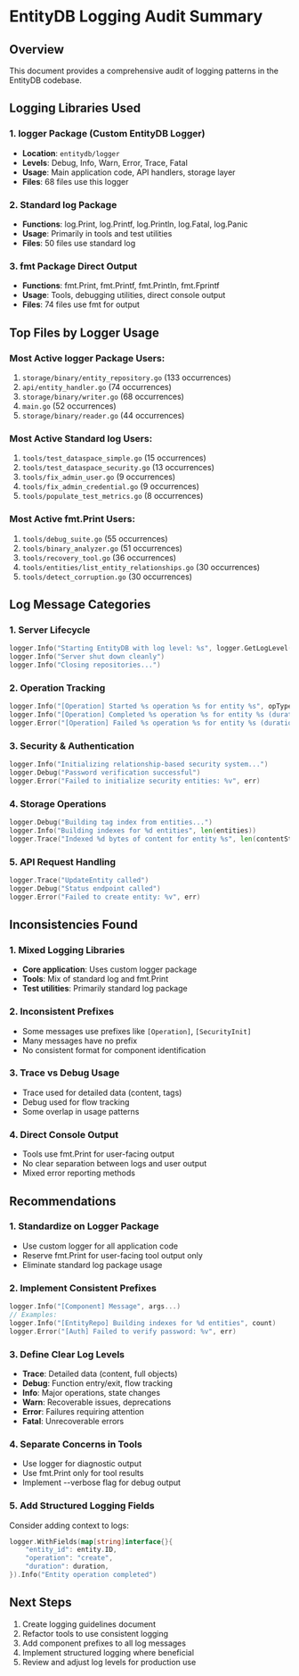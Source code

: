 # EntityDB Logging Audit Summary

## Overview
This document provides a comprehensive audit of logging patterns in the EntityDB codebase.

## Logging Libraries Used

### 1. **logger Package** (Custom EntityDB Logger)
- **Location**: `entitydb/logger`
- **Levels**: Debug, Info, Warn, Error, Trace, Fatal
- **Usage**: Main application code, API handlers, storage layer
- **Files**: 68 files use this logger

### 2. **Standard log Package**
- **Functions**: log.Print, log.Printf, log.Println, log.Fatal, log.Panic
- **Usage**: Primarily in tools and test utilities
- **Files**: 50 files use standard log

### 3. **fmt Package Direct Output**
- **Functions**: fmt.Print, fmt.Printf, fmt.Println, fmt.Fprintf
- **Usage**: Tools, debugging utilities, direct console output
- **Files**: 74 files use fmt for output

## Top Files by Logger Usage

### Most Active logger Package Users:
1. `storage/binary/entity_repository.go` (133 occurrences)
2. `api/entity_handler.go` (74 occurrences)
3. `storage/binary/writer.go` (68 occurrences)
4. `main.go` (52 occurrences)
5. `storage/binary/reader.go` (44 occurrences)

### Most Active Standard log Users:
1. `tools/test_dataspace_simple.go` (15 occurrences)
2. `tools/test_dataspace_security.go` (13 occurrences)
3. `tools/fix_admin_user.go` (9 occurrences)
4. `tools/fix_admin_credential.go` (9 occurrences)
5. `tools/populate_test_metrics.go` (8 occurrences)

### Most Active fmt.Print Users:
1. `tools/debug_suite.go` (55 occurrences)
2. `tools/binary_analyzer.go` (51 occurrences)
3. `tools/recovery_tool.go` (36 occurrences)
4. `tools/entities/list_entity_relationships.go` (30 occurrences)
5. `tools/detect_corruption.go` (30 occurrences)

## Log Message Categories

### 1. Server Lifecycle
```go
logger.Info("Starting EntityDB with log level: %s", logger.GetLogLevel())
logger.Info("Server shut down cleanly")
logger.Info("Closing repositories...")
```

### 2. Operation Tracking
```go
logger.Info("[Operation] Started %s operation %s for entity %s", opType, op.ID, entityID)
logger.Info("[Operation] Completed %s operation %s for entity %s (duration: %v)", ...)
logger.Error("[Operation] Failed %s operation %s for entity %s (duration: %v): %v", ...)
```

### 3. Security & Authentication
```go
logger.Info("Initializing relationship-based security system...")
logger.Debug("Password verification successful")
logger.Error("Failed to initialize security entities: %v", err)
```

### 4. Storage Operations
```go
logger.Debug("Building tag index from entities...")
logger.Info("Building indexes for %d entities", len(entities))
logger.Trace("Indexed %d bytes of content for entity %s", len(contentStr), entity.ID)
```

### 5. API Request Handling
```go
logger.Trace("UpdateEntity called")
logger.Debug("Status endpoint called")
logger.Error("Failed to create entity: %v", err)
```

## Inconsistencies Found

### 1. Mixed Logging Libraries
- **Core application**: Uses custom logger package
- **Tools**: Mix of standard log and fmt.Print
- **Test utilities**: Primarily standard log package

### 2. Inconsistent Prefixes
- Some messages use prefixes like `[Operation]`, `[SecurityInit]`
- Many messages have no prefix
- No consistent format for component identification

### 3. Trace vs Debug Usage
- Trace used for detailed data (content, tags)
- Debug used for flow tracking
- Some overlap in usage patterns

### 4. Direct Console Output
- Tools use fmt.Print for user-facing output
- No clear separation between logs and user output
- Mixed error reporting methods

## Recommendations

### 1. Standardize on Logger Package
- Use custom logger for all application code
- Reserve fmt.Print for user-facing tool output only
- Eliminate standard log package usage

### 2. Implement Consistent Prefixes
```go
logger.Info("[Component] Message", args...)
// Examples:
logger.Info("[EntityRepo] Building indexes for %d entities", count)
logger.Error("[Auth] Failed to verify password: %v", err)
```

### 3. Define Clear Log Levels
- **Trace**: Detailed data (content, full objects)
- **Debug**: Function entry/exit, flow tracking
- **Info**: Major operations, state changes
- **Warn**: Recoverable issues, deprecations
- **Error**: Failures requiring attention
- **Fatal**: Unrecoverable errors

### 4. Separate Concerns in Tools
- Use logger for diagnostic output
- Use fmt.Print only for tool results
- Implement --verbose flag for debug output

### 5. Add Structured Logging Fields
Consider adding context to logs:
```go
logger.WithFields(map[string]interface{}{
    "entity_id": entity.ID,
    "operation": "create",
    "duration": duration,
}).Info("Entity operation completed")
```

## Next Steps

1. Create logging guidelines document
2. Refactor tools to use consistent logging
3. Add component prefixes to all log messages
4. Implement structured logging where beneficial
5. Review and adjust log levels for production use